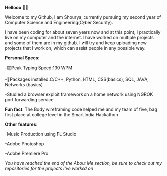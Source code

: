 **Hellooo 👋👋**

Welcome to my Github, I am Shourya, currently pursuing my second year of Computer Science and Engineering(Cyber Security).

I have been coding for about seven years now and at this point, I practically live on my computer and the internet. I have worked on multiple projects and some of them are in my github. I will try and keep uploading new projects that I work on, which can assist people in any possible way.

**Personal Specs**:

  -⌨️Peak Typing Speed:130 WPM
  
  -👾Packages installed:C/C++, Python, HTML, CSS(basics),  SQL, JAVA, Networks (basics)
  
  -Studied a browser exploit framework on a home network using NGROK port forwarding service

**Fun fact**: The Body wireframing code helped me and my team of five, bag first place at college level in the Smart India Hackathon

**Other features**:

  -Music Production using FL Studio

-Adobe Photoshop

  -Adobe Premiere Pro

_You have reached the end of the About Me section, be sure to check out my repositories for the projects I've worked on_
